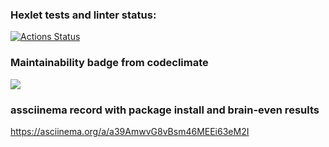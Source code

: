 ### Hexlet tests and linter status:
[![Actions Status](https://github.com/AnatoliyYud/python-project-lvl1/workflows/hexlet-check/badge.svg)](https://github.com/AnatoliyYud/python-project-lvl1/actions)


### Maintainability badge from codeclimate
<a href="https://codeclimate.com/github/AnatoliyYud/python-project-lvl1/maintainability"><img src="https://api.codeclimate.com/v1/badges/625f12c9e835f66121d2/maintainability" /></a>



### assciinema record with package install and brain-even results
https://asciinema.org/a/a39AmwvG8vBsm46MEEi63eM2I
